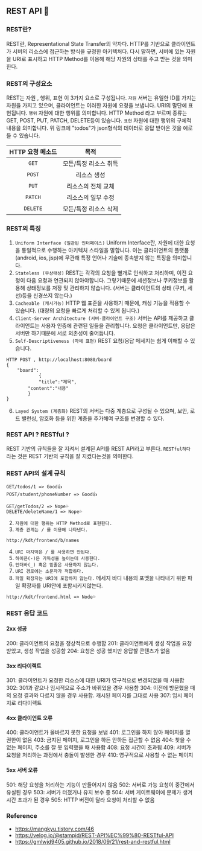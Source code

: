 ## REST API 📝

### REST란?
REST란, Representational State Transfer의 약자다.
HTTP를 기반으로 클라이언트가 서버의 리소스에 접근하는 방식을 규정한 아키텍처다. 다시 말하면, 서버에 있는 자원을 URI로 표시하고 HTTP Method를 이용해 해당 자원의 상태를 주고 받는 것을 의미한다.

### REST의 구성요소
REST는 자원 , 행위, 표현 이 3가지 요소로 구성됩니다.
`자원` 서버는 유일한 ID를 가지는 자원을 가지고 있으며, 클라이언트는 이러한 자원에 요청을 보냅니다. URI의 말단에 표현됩니다.
`행위` 자원에 대한 행위를 의미합니다. HTTP Method 라고 부르며 종류는 GET, POST, PUT, PATCH, DELETE등이 있습니다.
`표현` 자원에 대한 행위의 구체적 내용을 의미합니다. 위 링크에 "todos"가 json형식의 데이터로 응답 받아온 것을 예로 들 수 있습니다.

| HTTP 요청 메소드 | 목적 |
|:---:|:---:|
| `GET` | 모든/특정 리소스 취득 | 
| `POST` | 리소스 생성 |
| `PUT` | 리소스의 전체 교체 |
| `PATCH` | 리소스의 일부 수정 |
| `DELETE` | 모든/특정 리소스 삭제 |

### REST의 특징
1. `Uniform Interface (일관된 인터페이스)`
Uniform Interface란, 자원에 대한 요청을 통일적으로 수행하는 아키텍처 스타일을 말합니다. 이는 클라이언트의 플랫폼(android, ios, jsp)에 무관해 특정 언어나 기술에 종속받지 않는 특징을 의미합니다.
1. `Stateless (무상태성)`
REST는 각각의 요청을 별개로 인식하고 처리하며, 이전 요청이 다음 요청과 연관되지 않아야합니다. 그렇기때문에 세션정보나 쿠키정보를 활용해 상태정보를 저장 및 관리하지 않습니다. (서버는 클라이언트의 상태 (쿠키, 세선)등을 신경쓰지 않는다.)
1. `Cacheable (캐시가능)`
HTTP 웹 표준을 사용하기 때문에, 캐싱 기능을 적용할 수 있습니다. (대량의 요청을 빠르게 처리할 수 있게 됩니다.)
1. `Client-Server Architecture (서버-클라이언트 구조)`
서버는 API를 제공하고 클라이언트는 사용자 인증에 관련된 일들을 관리합니다. 요청은 클라이언트만, 응답은 서버만 하기때문에 서로 의존성이 줄어듭니다.
1. `Self-Descriptiveness (자체 표현)`
REST 요청/응답 메세지는 쉽게 이해할 수 있습니다. 

```
HTTP POST , http://localhost:8080/board
{
	"board":
    		{
        	"title":"제목",
		"content":"내용"
		}
}
```

6. `Layed System (계층화)`
REST의 서버는 다중 계층으로 구성될 수 있으며, 보안, 로드 밸런싱, 암호화 등을 위한 계층을 추가해여 구조를 변경할 수 있다.

### REST API ? RESTful ?
REST 기반의 규칙들을 잘 지켜서 설계된 API를 REST API라고 부른다. `RESTful하다` 라는 것은 REST 기반의 규칙을 잘 지켰다는것을 의미한다.

### REST API의 설계 규칙
```
GET/todos/1 => Good👍
POST/student/phoneNumber => Good👍

GET/getTodos/2 => Nope💦
DELETE/deleteName/1 => Nope💦
```
2. `자원에 대한 행위는 HTTP Method로 표현한다.`
3. `계층 관계는 / 를 이용해 나타낸다.`
```
http://kdt/frontend/b/names
```
4. `URI 마지막은 / 를 사용하면 안된다.`
5. `하이픈(-)은 가독성을 높이는데 사용한다.`
6. `언더바(_) 혹은 밑줄은 사용하지 않는다.`
7. `URI 경로에는 소문자가 적합하다.`
8. `파일 확장자는 URI에 포함하지 않는다.`
메세지 바디 내용의 포맷을 나타내기 위한 파일 확장자를 URI안에 포함시키지않는다.
```
http://kdt/frontend.html => Node💦
```

### REST 응답 코드
#### 2xx 성공
200: 클라이언트의 요청을 정상적으로 수행함
201: 클라이언트에게 생성 작업을 요청 받았고, 생성 작업을 성공함
204: 요청은 성공 했지만 응답할 콘텐츠가 없음

#### 3xx 리다이렉트
301: 클라이언트가 요청한 리소스에 대한 URI가 영구적으로 변경되었을 때 사용함
302: 301과 같으나 임시적으로 주소가 바뀌었을 경우 사용함
304: 이전에 방문했을 때의 요청 결과와 다르지 않을 경우 사용함. 캐시된 페이지를 그대로 사용
307: 임시 페이지로 리다이렉트

#### 4xx 클라이언트 오류
400: 클라이언트가 올바르지 못한 요청을 보냄
401: 로그인을 하지 않아 페이지를 열 권한이 없음
403: 금지된 페이지, 로그인을 하든 안하든 접근할 수 없음
404: 찾을 수 없는 페이지, 주소를 잘 못 입력했을 때 사용함
408: 요청 시간이 초과됨
409: 서버가 요청을 처리하는 과정에서 충돌이 발생한 경우
410: 영구적으로 사용할 수 없는 페이지

#### 5xx 서버 오류
501: 해당 요청을 처리하는 기능이 만들어지지 않음
502: 서버로 가능 요청이 중간에서 유실된 경우
503: 서버가 터졌거나 유지 보수 중
504: 서버 게이트웨이에 문제가 생겨 시간 초과가 된 경우
505: HTTP 버전이 달라 요청이 처리할 수 없음

### Reference
- https://mangkyu.tistory.com/46
- https://velog.io/@stampid/REST-API%EC%99%80-RESTful-API
- https://gmlwjd9405.github.io/2018/09/21/rest-and-restful.html